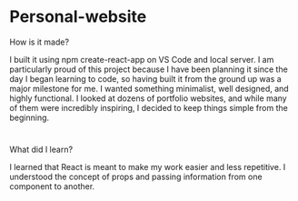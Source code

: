 # Personal-website

How is it made?

I built it using npm create-react-app on VS Code and local server. 
I am particularly proud of this project because I have been planning it since the day I began learning to code, so having built it from the ground up was a major milestone for me.
I wanted something minimalist, well designed, and highly functional. 
I looked at dozens of portfolio websites, and while many of them were incredibly inspiring, I decided to keep things simple from the beginning.

#

What did I learn?

I learned that React is meant to make my work easier and less repetitive. I understood the concept of props and passing information from one component to another.


